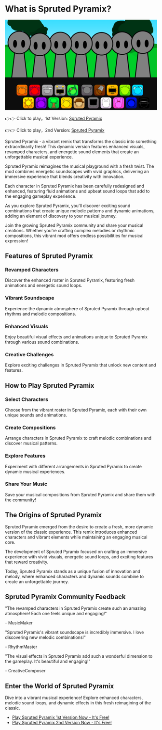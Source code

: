 # What is Spruted Pyramix?

![Spruted Pyramix](https://raw.githubusercontent.com/sprunkiscrunkly/spruted-pyramix/refs/heads/main/spruted-pyramix.png "Spruted Pyramix")

👉👉 Click to play，1st Version: [Spruted Pyramix](https://sprunksters.com/spruted-pyramix/ "Spruted Pyramix")

👉👉 Click to play，2nd Version: [Spruted Pyramix](https://sprunkiscrunkly.com/spruted-pyramix/ "Spruted Pyramix")

Spruted Pyramix - a vibrant remix that transforms the classic into something extraordinarily fresh! This dynamic version features enhanced visuals, revamped characters, and energetic sound elements that create an unforgettable musical experience.

Spruted Pyramix reimagines the musical playground with a fresh twist. The mod combines energetic soundscapes with vivid graphics, delivering an immersive experience that blends creativity with innovation.

Each character in Spruted Pyramix has been carefully redesigned and enhanced, featuring fluid animations and upbeat sound loops that add to the engaging gameplay experience.

As you explore Spruted Pyramix, you'll discover exciting sound combinations that create unique melodic patterns and dynamic animations, adding an element of discovery to your musical journey.

Join the growing Spruted Pyramix community and share your musical creations. Whether you're crafting complex melodies or rhythmic compositions, this vibrant mod offers endless possibilities for musical expression!

## Features of Spruted Pyramix

### Revamped Characters

Discover the enhanced roster in Spruted Pyramix, featuring fresh animations and energetic sound loops.

### Vibrant Soundscape

Experience the dynamic atmosphere of Spruted Pyramix through upbeat rhythms and melodic compositions.

### Enhanced Visuals

Enjoy beautiful visual effects and animations unique to Spruted Pyramix through various sound combinations.

### Creative Challenges

Explore exciting challenges in Spruted Pyramix that unlock new content and features.

## How to Play Spruted Pyramix

### Select Characters

Choose from the vibrant roster in Spruted Pyramix, each with their own unique sounds and animations.

### Create Compositions

Arrange characters in Spruted Pyramix to craft melodic combinations and discover musical patterns.

### Explore Features

Experiment with different arrangements in Spruted Pyramix to create dynamic musical experiences.

### Share Your Music

Save your musical compositions from Spruted Pyramix and share them with the community!

## The Origins of Spruted Pyramix

Spruted Pyramix emerged from the desire to create a fresh, more dynamic version of the classic experience. This remix introduces enhanced characters and vibrant elements while maintaining an engaging musical core.

The development of Spruted Pyramix focused on crafting an immersive experience with vivid visuals, energetic sound loops, and exciting features that reward creativity.

Today, Spruted Pyramix stands as a unique fusion of innovation and melody, where enhanced characters and dynamic sounds combine to create an unforgettable journey.

## Spruted Pyramix Community Feedback

"The revamped characters in Spruted Pyramix create such an amazing atmosphere! Each one feels unique and engaging!"

\- MusicMaker

"Spruted Pyramix's vibrant soundscape is incredibly immersive. I love discovering new melodic combinations!"

\- RhythmMaster

"The visual effects in Spruted Pyramix add such a wonderful dimension to the gameplay. It's beautiful and engaging!"

\- CreativeComposer

## Enter the World of Spruted Pyramix

Dive into a vibrant musical experience! Explore enhanced characters, melodic sound loops, and dynamic effects in this fresh reimagining of the classic.

- [Play Spruted Pyramix 1st Version Now - It's Free!](https://sprunksters.com/spruted-pyramix/)
- [Play Spruted Pyramix 2nd Version Now - It's Free!](https://sprunkiscrunkly.com/spruted-pyramix/)
